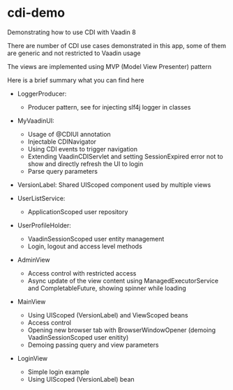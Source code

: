 # cdi-demo
Demonstrating how to use CDI with Vaadin 8

There are number of CDI use cases demonstrated in this app, some of them are generic and not restricted to Vaadin usage

The views are implemented using MVP (Model View Presenter) pattern

Here is a brief summary what you can find here

- LoggerProducer:
  - Producer pattern, see  for injecting slf4j logger in classes

- MyVaadinUI:
  - Usage of @CDIUI annotation
  - Injectable CDINavigator
  - Using CDI events to trigger navigation
  - Extending VaadinCDIServlet and setting SessionExpired error not to show
    and directly refresh the UI to login
  - Parse query parameters

- VersionLabel: Shared UIScoped component used by multiple views

- UserListService: 
  - ApplicationScoped user repository

- UserProfileHolder: 
  - VaadinSessionScoped user entity management
  - Login, logout and access level methods

- AdminView
  - Access control with restricted access
  - Async update of the view content using ManagedExecutorService and CompletableFuture,
    showing spinner while loading

- MainView
  - Using UIScoped (VersionLabel) and ViewScoped beans
  - Access control
  - Opening new browser tab with BrowserWindowOpener (demoing VaadinSessionScoped user enitity)
  - Demoing passing query and view parameters
 
 - LoginView
   - Simple login example
   - Using UIScoped (VersionLabel) bean
  

